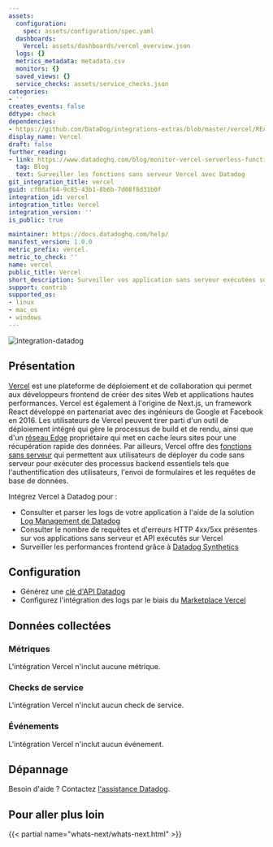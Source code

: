 ```yaml
---
assets:
  configuration:
    spec: assets/configuration/spec.yaml
  dashboards:
    Vercel: assets/dashboards/vercel_overview.json
  logs: {}
  metrics_metadata: metadata.csv
  monitors: {}
  saved_views: {}
  service_checks: assets/service_checks.json
categories:
- ''
creates_events: false
ddtype: check
dependencies:
- https://github.com/DataDog/integrations-extras/blob/master/vercel/README.md
display_name: Vercel
draft: false
further_reading:
- link: https://www.datadoghq.com/blog/monitor-vercel-serverless-functions-with-datadog/
  tag: Blog
  text: Surveiller les fonctions sans serveur Vercel avec Datadog
git_integration_title: vercel
guid: cf0daf64-9c85-43b1-8b6b-7d08f8d31b0f
integration_id: vercel
integration_title: Vercel
integration_version: ''
is_public: true

maintainer: https://docs.datadoghq.com/help/
manifest_version: 1.0.0
metric_prefix: vercel.
metric_to_check: ''
name: vercel
public_title: Vercel
short_description: Surveiller vos application sans serveur exécutées sur Vercel
support: contrib
supported_os:
- linux
- mac_os
- windows
---
```




![integration-datadog][1]

## Présentation

[Vercel][2] est une plateforme de déploiement et de collaboration qui permet aux développeurs frontend de créer des sites Web et applications hautes performances. Vercel est également à l'origine de Next.js, un framework React développé en partenariat avec des ingénieurs de Google et Facebook en 2016. Les utilisateurs de Vercel peuvent tirer parti d'un outil de déploiement intégré qui gère le processus de build et de rendu, ainsi que d'un [réseau Edge][3] propriétaire qui met en cache leurs sites pour une récupération rapide des données. Par ailleurs, Vercel offre des [fonctions sans serveur][4] qui permettent aux utilisateurs de déployer du code sans serveur pour exécuter des processus backend essentiels tels que l'authentification des utilisateurs, l'envoi de formulaires et les requêtes de base de données.

Intégrez Vercel à Datadog pour :

- Consulter et parser les logs de votre application à l'aide de la solution [Log Management de Datadog][5]
- Consulter le nombre de requêtes et d'erreurs HTTP 4xx/5xx présentes sur vos applications sans serveur et API exécutés sur Vercel
- Surveiller les performances frontend grâce à [Datadog Synthetics][6]

## Configuration

- Générez une [clé d'API Datadog][7]
- Configurez l'intégration des logs par le biais du [Marketplace Vercel][8]

## Données collectées

### Métriques

L'intégration Vercel n'inclut aucune métrique.

### Checks de service

L'intégration Vercel n'inclut aucun check de service.

### Événements

L'intégration Vercel n'inclut aucun événement.

## Dépannage

Besoin d'aide ? Contactez [l'assistance Datadog][8].

## Pour aller plus loin

{{< partial name="whats-next/whats-next.html" >}}

[1]: https://raw.githubusercontent.com/DataDog/integrations-extras/master/vercel/images/logo-full-black.png
[2]: https://vercel.com/
[3]: https://vercel.com/docs/edge-network/overview
[4]: https://vercel.com/docs/serverless-functions/introduction
[5]: /fr/logs/
[6]: /fr/synthetics/
[7]: https://app.datadoghq.com/organization-settings/api-keys
[8]: https://vercel.com/integrations/datadog-logs
